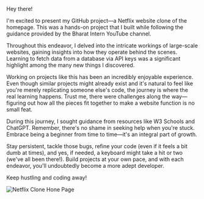 Hey there!

I'm excited to present my GitHub project—a Netflix website clone of the homepage. This was a hands-on project that I built while following the guidance provided by the Bharat Intern YouTube channel.

Throughout this endeavor, I delved into the intricate workings of large-scale websites, gaining insights into how they operate behind the scenes. Learning to fetch data from a database via API keys was a significant highlight among the many new things I discovered.

Working on projects like this has been an incredibly enjoyable experience. Even though similar projects might already exist and it's natural to feel like you're merely replicating someone else's code, the journey is where the real learning happens. Trust me, there were challenges along the way—figuring out how all the pieces fit together to make a website function is no small feat.

During this journey, I sought guidance from resources like W3 Schools and ChatGPT. Remember, there's no shame in seeking help when you're stuck. Embrace being a beginner from time to time—it's an integral part of growth.

Stay persistent, tackle those bugs, refine your code (even if it feels a bit dumb at times), and yes, if needed, a keyboard might take a hit or two (we've all been there!). Build projects at your own pace, and with each endeavor, you'll undoubtedly become a more adept developer.

Keep hustling and coding away!

![Netflix Clone Hone Page](https://github.com/deep1327007/Netflix-Clone/blob/main/Netflix%20Clone%20SS/Netflix%20Home%20Page.png)
